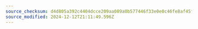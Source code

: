 ```yaml
---
source_checksum: d4d805a392c4404dcce209aa089a0b577446f33e0e0c46fe8af45f21cbda0950
source_modified: 2024-12-12T21:11:49.596Z
---
```


